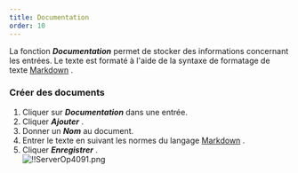 ```yaml
---
title: Documentation
order: 10
---
```

La fonction ***Documentation*** permet de stocker des informations concernant les entrées. Le texte est formaté à l'aide de la syntaxe de formatage de texte [Markdown](/fr/server/web-interface/vault/entries/entry-section/documentation/quick-guide-markdown/) . 

### Créer des documents 

1. Cliquer sur ***Documentation*** dans une entrée. 
1. Cliquer ***Ajouter*** . 
1. Donner un ***Nom*** au document. 
1. Entrer le texte en suivant les normes du langage [Markdown](/fr/server/web-interface/vault/entries/entry-section/documentation/quick-guide-markdown/) . 
1. Cliquer ***Enregistrer*** .  
![!!ServerOp4091.png](https://webdevolutions.azureedge.net/docs/fr/server/ServerOp4091.png)
